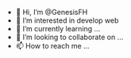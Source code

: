 - 👋 Hi, I’m @GenesisFH
- 👀 I’m interested in develop web
- 🌱 I’m currently learning ...
- 💞️ I’m looking to collaborate on ...
- 📫 How to reach me ...

<!---
GenesisFH/GenesisFH is a ✨ special ✨ repository because its `README.md` (this file) appears on your GitHub profile.
You can click the Preview link to take a look at your changes.
--->
